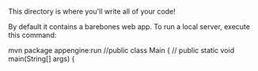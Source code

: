 This directory is where you'll write all of your code!

By default it contains a barebones web app. To run a local server, execute this
command:

mvn package appengine:run
//public class Main {
   // public static void main(String[] args) {

